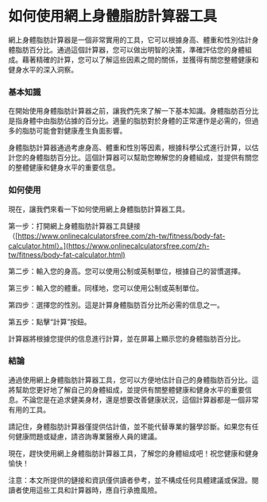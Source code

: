 如何使用網上身體脂肪計算器工具
===============

網上身體脂肪計算器是一個非常實用的工具，它可以根據身高、體重和性別估計身體脂肪百分比。通過這個計算器，您可以做出明智的決策，準確評估您的身體組成。藉著精確的計算，您可以了解這些因素之間的關係，並獲得有關您整體健康和健身水平的深入洞察。

### 基本知識

在開始使用身體脂肪計算器之前，讓我們先來了解一下基本知識。身體脂肪百分比是指身體中由脂肪佔據的百分比。適量的脂肪對於身體的正常運作是必需的，但過多的脂肪可能會對健康產生負面影響。

身體脂肪計算器通過考慮身高、體重和性別等因素，根據科學公式進行計算，以估計您的身體脂肪百分比。這個計算器可以幫助您瞭解您的身體組成，並提供有關您的整體健康和健身水平的重要信息。

### 如何使用

現在，讓我們來看一下如何使用網上身體脂肪計算器工具。

第一步：打開網上身體脂肪計算器工具鏈接（[https://www.onlinecalculatorsfree.com/zh-tw/fitness/body-fat-calculator.html）。](https://www.onlinecalculatorsfree.com/zh-tw/fitness/body-fat-calculator.html)

第二步：輸入您的身高。您可以使用公制或英制單位，根據自己的習慣選擇。

第三步：輸入您的體重。同樣地，您可以使用公制或英制單位。

第四步：選擇您的性別。這是計算身體脂肪百分比所必需的信息之一。

第五步：點擊“計算”按鈕。

計算器將根據您提供的信息進行計算，並在屏幕上顯示您的身體脂肪百分比。

### 結論

通過使用網上身體脂肪計算器工具，您可以方便地估計自己的身體脂肪百分比。這將幫助您更好地了解自己的身體組成，並提供有關整體健康和健身水平的重要信息。不論您是在追求健美身材，還是想要改善健康狀況，這個計算器都是一個非常有用的工具。

請記住，身體脂肪計算器僅提供估計值，並不能代替專業的醫學診斷。如果您有任何健康問題或疑慮，請咨詢專業醫療人員的建議。

現在，趕快使用網上身體脂肪計算器工具，了解您的身體組成吧！祝您健康和健身愉快！

注意：本文所提供的鏈接和資訊僅供讀者參考，並不構成任何具體建議或保證。閱讀者使用這些工具和計算器時，應自行承擔風險。